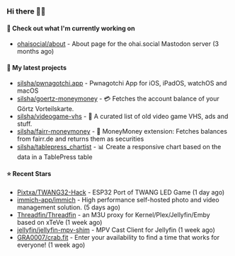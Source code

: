 ### Hi there 🦊👋

#### 👷 Check out what I'm currently working on

- [ohaisocial/about](https://github.com/ohaisocial/about) - About page for the ohai.social Mastodon server (3 months ago)

#### 🌱 My latest projects

- [silsha/pwnagotchi.app](https://github.com/silsha/pwnagotchi.app) - Pwnagotchi App for iOS, iPadOS, watchOS and macOS
- [silsha/goertz-moneymoney](https://github.com/silsha/goertz-moneymoney) - 💳 Fetches the account balance of your Görtz Vorteilskarte.
- [silsha/videogame-vhs](https://github.com/silsha/videogame-vhs) - 👾 A curated list of old video game VHS, ads and stuff.
- [silsha/fairr-moneymoney](https://github.com/silsha/fairr-moneymoney) - 💸 MoneyMoney extension: Fetches balances from fairr.de and returns them as securities
- [silsha/tablepress_chartist](https://github.com/silsha/tablepress_chartist) - 📊 Create a responsive chart based on the data in a TablePress table

#### ⭐ Recent Stars

- [Pixtxa/TWANG32-Hack](https://github.com/Pixtxa/TWANG32-Hack) - ESP32 Port of TWANG LED Game (1 day ago)
- [immich-app/immich](https://github.com/immich-app/immich) - High performance self-hosted photo and video management solution. (5 days ago)
- [Threadfin/Threadfin](https://github.com/Threadfin/Threadfin) - an M3U proxy for Kernel/Plex/Jellyfin/Emby based on xTeVe (1 week ago)
- [jellyfin/jellyfin-mpv-shim](https://github.com/jellyfin/jellyfin-mpv-shim) - MPV Cast Client for Jellyfin (1 week ago)
- [GRA0007/crab.fit](https://github.com/GRA0007/crab.fit) - Enter your availability to find a time that works for everyone! (1 week ago)
